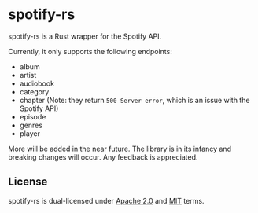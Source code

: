 # spotify-rs
spotify-rs is a Rust wrapper for the Spotify API.

Currently, it only supports the following endpoints:

- album
- artist
- audiobook
- category 
- chapter (Note: they return `500 Server error`, which is an issue with the Spotify API)
- episode
- genres
- player

More will be added in the near future. The library is in its infancy and breaking changes will occur. Any feedback is appreciated.

## License
spotify-rs is dual-licensed under [Apache 2.0](https://github.com/Bogpan/spotify-rs/blob/main/LICENSE-APACHE) and [MIT](https://github.com/Bogpan/spotify-rs/blob/main/LICENSE-MIT) terms.
